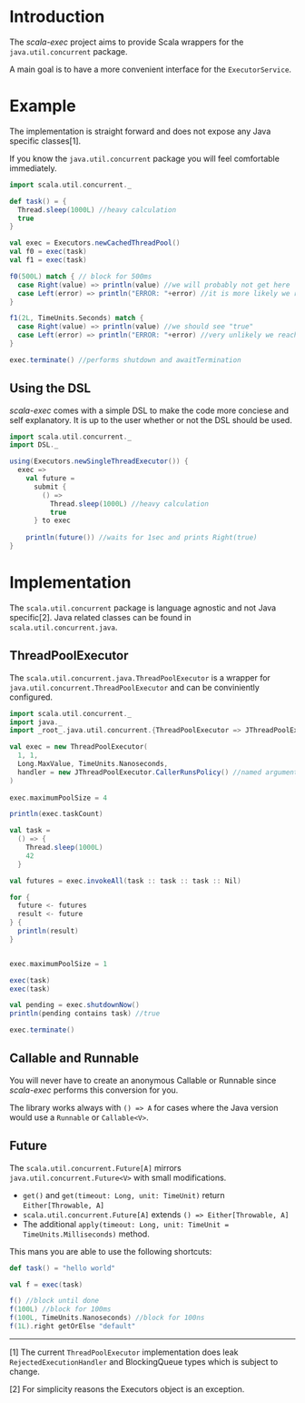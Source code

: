 # Introduction
The _scala-exec_ project aims to provide Scala wrappers for the `java.util.concurrent` package.

A main goal is to have a more convenient interface for the `ExecutorService`.

# Example
The implementation is straight forward and does not expose any Java specific classes[1].

If you know the `java.util.concurrent` package you will feel comfortable immediately.

```scala
import scala.util.concurrent._

def task() = {
  Thread.sleep(1000L) //heavy calculation
  true
}

val exec = Executors.newCachedThreadPool()
val f0 = exec(task)
val f1 = exec(task)

f0(500L) match { // block for 500ms
  case Right(value) => println(value) //we will probably not get here
  case Left(error) => println("ERROR: "+error) //it is more likely we reach this one
}

f1(2L, TimeUnits.Seconds) match {
  case Right(value) => println(value) //we should see "true"
  case Left(error) => println("ERROR: "+error) //very unlikely we reach this one
}

exec.terminate() //performs shutdown and awaitTermination
```

## Using the DSL
_scala-exec_ comes with a simple DSL to make the code more conciese and self explanatory.
It is up to the user whether or not the DSL should be used.

```scala
import scala.util.concurrent._
import DSL._

using(Executors.newSingleThreadExecutor()) {
  exec =>
    val future = 
      submit { 
        () =>
          Thread.sleep(1000L) //heavy calculation
          true
      } to exec
      
    println(future()) //waits for 1sec and prints Right(true)
}
```


# Implementation

The `scala.util.concurrent` package is language agnostic and not Java specific[2]. 
Java related classes can be found in `scala.util.concurrent.java`.

## ThreadPoolExecutor
The `scala.util.concurrent.java.ThreadPoolExecutor` is a wrapper for `java.util.concurrent.ThreadPoolExecutor` and
can be conviniently configured.

```scala
import scala.util.concurrent._
import java._
import _root_.java.util.concurrent.{ThreadPoolExecutor => JThreadPoolExecutor}

val exec = new ThreadPoolExecutor(
  1, 1,
  Long.MaxValue, TimeUnits.Nanoseconds,
  handler = new JThreadPoolExecutor.CallerRunsPolicy() //named arguments ftw!
)
  
exec.maximumPoolSize = 4

println(exec.taskCount)

val task =
  () => {
    Thread.sleep(1000L)
    42
  }

val futures = exec.invokeAll(task :: task :: task :: Nil)

for {
  future <- futures
  result <- future
} {
  println(result)
}


exec.maximumPoolSize = 1

exec(task)
exec(task)

val pending = exec.shutdownNow()
println(pending contains task) //true

exec.terminate()
```

## Callable and Runnable
You will never have to create an anonymous Callable or Runnable since _scala-exec_ performs this conversion for you.

The library works always with `() => A` for cases where the Java version would use a `Runnable` or `Callable<V>`.

## Future
The `scala.util.concurrent.Future[A]` mirrors `java.util.concurrent.Future<V>` with small modifications.

* `get()` and `get(timeout: Long, unit: TimeUnit)` return `Either[Throwable, A]`
* `scala.util.concurrent.Future[A]` extends `() => Either[Throwable, A]`
* The additional `apply(timeout: Long, unit: TimeUnit = TimeUnits.Milliseconds)` method.

This mans you are able to use the following shortcuts:

```scala
def task() = "hello world"

val f = exec(task)

f() //block until done
f(100L) //block for 100ms
f(100L, TimeUnits.Nanoseconds) //block for 100ns
f(1L).right getOrElse "default"
```

---

[1] The current `ThreadPoolExecutor` implementation does leak `RejectedExecutionHandler` and BlockingQueue types which is subject to change.

[2] For simplicity reasons the Executors object is an exception.
